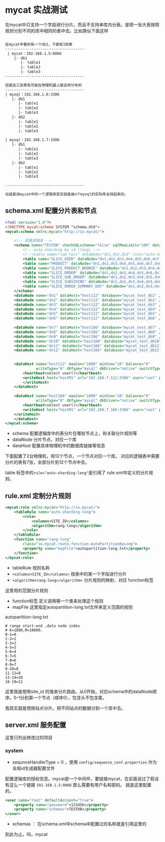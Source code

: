 # mycat 实战测试

在mycat中只支持一个字段进行分片。而且不支持单库内分表。是把一张大表按照规则分到不同的库中相同的表中去。比如类似下面这样

```bash

在mycat中看到有一个db1，下面有3张表
------------------------------------
 | mycat：192.168.1.5:8066
    |- db1
       |- table1
       |- table2
       |- table3
------------------------------------

但是这三张表有可能在物理机器上是这样分布的
------------------------------------
| mysql：192.168.1.6:3306
   |- db1
      |- table1
      |- table2
      |- table3
   |- db2
      |- table1
      |- table2
      |- table3
      
| mysql：192.168.1.7:3306
   |- db1
      |- table1
      |- table2
      |- table3
   |- db2
      |- table1
      |- table2
      |- table3

------------------------------------

也就是说mycat中的一个逻辑库其实就是由n个mysql的实际库支持起来的。
```

## schema.xml 配置分片表和节点

```xml
<?xml version="1.0"?>
<!DOCTYPE mycat:schema SYSTEM "schema.dtd">
<mycat:schema xmlns:mycat="http://io.mycat/">
	
	<!-- 配置逻辑库 -->
	<schema name="TESTDB" checkSQLschema="false" sqlMaxLimit="100" dataNode="dn1">
		<!-- auto sharding by id (long) -->
		<!--<table name="sam_test" dataNode="dn1,dn2,dn3" rule="auto-sharding-long" autoIncrement="true" primaryKey="id_"/> -->
		<table name="SLICE_USER" dataNode="dn1,dn2,dn3,dn4,dn5,dn6,dn7,dn8,dn9,dn10,dn11,dn12" rule="auto-sharding-long" autoIncrement="true" primaryKey="id"/>
		<table name="PRODUCT" dataNode="dn1,dn2,dn3,dn4,dn5,dn6,dn7,dn8,dn9,dn10,dn11,dn12" rule="auto-sharding-long" autoIncrement="true" primaryKey="id"/>
		<table name="SLICE_PRODUCT_BROWSE" dataNode="dn1,dn2,dn3,dn4,dn5,dn6,dn7,dn8,dn9,dn10,dn11,dn12" rule="auto-sharding-long" autoIncrement="true" primaryKey="id"/>
		<table name="SLICE_ORDER" dataNode="dn1,dn2,dn3,dn4,dn5,dn6,dn7,dn8,dn9,dn10,dn11,dn12" rule="auto-sharding-long" autoIncrement="true" primaryKey="id"/>
		<table name="SLICE_SUB_ORDER" dataNode="dn1,dn2,dn3,dn4,dn5,dn6,dn7,dn8,dn9,dn10,dn11,dn12" rule="auto-sharding-long" autoIncrement="true" primaryKey="id"/>
		<table name="SLICE_SUBSCRIBE" dataNode="dn1,dn2,dn3,dn4,dn5,dn6,dn7,dn8,dn9,dn10,dn11,dn12" rule="auto-sharding-long" autoIncrement="true" primaryKey="id"/>
		<table name="SLICE_ORDER_SUMMARY_DAY" dataNode="dn1,dn2,dn3,dn4,dn5,dn6,dn7,dn8,dn9,dn10,dn11,dn12" rule="auto-sharding-long" autoIncrement="true" primaryKey="id"/>
	</schema>
	<dataNode name="dn1" dataHost="host112" database="mycat_test_db1" />
	<dataNode name="dn2" dataHost="host112" database="mycat_test_db2" />
	<dataNode name="dn3" dataHost="host112" database="mycat_test_db3" />
	<dataNode name="dn4" dataHost="host112" database="mycat_test_db4" />
	<dataNode name="dn5" dataHost="host112" database="mycat_test_db5" />
	<dataNode name="dn6" dataHost="host112" database="mycat_test_db6" />
	
	<dataNode name="dn7" dataHost="host166" database="mycat_test_db7" />
	<dataNode name="dn8" dataHost="host166" database="mycat_test_db8" />
	<dataNode name="dn9" dataHost="host166" database="mycat_test_db9" />
	<dataNode name="dn10" dataHost="host166" database="mycat_test_db10" />
	<dataNode name="dn11" dataHost="host166" database="mycat_test_db11" />
	<dataNode name="dn12" dataHost="host166" database="mycat_test_db12" />
	
	
	<dataHost name="host112" maxCon="1000" minCon="10" balance="0"
			  writeType="0" dbType="mysql" dbDriver="native" switchType="1"  slaveThreshold="100">
		<heartbeat>select user()</heartbeat>
		<writeHost host="hostM1" url="192.168.7.112:3306" user="root" password="123456">
		</writeHost>
	</dataHost>
	
	<dataHost name="host166" maxCon="1000" minCon="10" balance="0"
			  writeType="0" dbType="mysql" dbDriver="native" switchType="1"  slaveThreshold="100">
		<heartbeat>select user()</heartbeat>
		<writeHost host="hostM1" url="192.168.7.166:3306" user="root" password="123456">
	</writeHost>
	</dataHost>
</mycat:schema>
```

* schema 配置逻辑库中的表分片在哪些节点上，和关联分片规则等
* dataNode 分片节点，对应一个库
* dataHost 配置具体物理机中的数据库链接等信息

下面配置了2台物理机，和12个节点，一个节点对应一个库。
对应的逻辑表中需要分片的表有7张，全部分片到12个节点中去。

table 标签中的`rule="auto-sharding-long"`是引用了 rule.xml中定义的分片规则。


## rule.xml 定制分片规则

```xml
<mycat:rule xmlns:mycat="http://io.mycat/">
	<tableRule name="auto-sharding-long">
		<rule>
			<columns>SITE_ID</columns>
			<algorithm>rang-long</algorithm>
		</rule>
	</tableRule>
	<function name="rang-long"
		class="io.mycat.route.function.AutoPartitionByLong">
		<property name="mapFile">autopartition-long.txt</property>
	</function>
</mycat:rule>
```

* tableRule  规则名称
* `<columns>SITE_ID</columns>` 按表中的某一个字段进行分片
* `<algorithm>rang-long</algorithm>` 分片规则的映射，对应 function标签

这里用的范围分片规则

* function标签 定义调用哪一个类来处理这个规则
* mapFile 这里指定autopartition-long.txt文件来定义范围的规则

autopartition-long.txt

```
# range start-end ,data node index
# K=1000,M=10000.
0-1=0
1-2=1
2-3=2
4-5=3
5-6=4
6-7=5
7-8=6
8-9=7
9-10=8
11-12=9
13-14=10
18-19=11
```
这里我是想用site_id 的值来分片路由。从0开始，对应schema中的dataNode顺序。0-1分到第一个节点（顺序0），包含头不包含尾。

我其实就是想按站点分片。把不同站点的数据分到一个库中去。

## server.xml 服务配置

这里只列出修改过的项目

### system
* sequnceHandlerType = 0 ，使用 `config/sequence_conf.properties` 作为全局id生成器配置文件

配置逻辑库的授权信息。mycat是一个中间件，要链接mycat，在前面说过了假设有这么一个链接 `192.168.1.5:8066` 那么需要有用户名和密码。 就是这里配置的。
`
```xml
<user name="root" defaultAccount="true">
	<property name="password">123456</property>
	<property name="schemas">TESTDB</property>
</user>
```
* schemas ： 在schema.xml中schema中配置过的名称就是引用这里的

到此为止。吗，mycat
